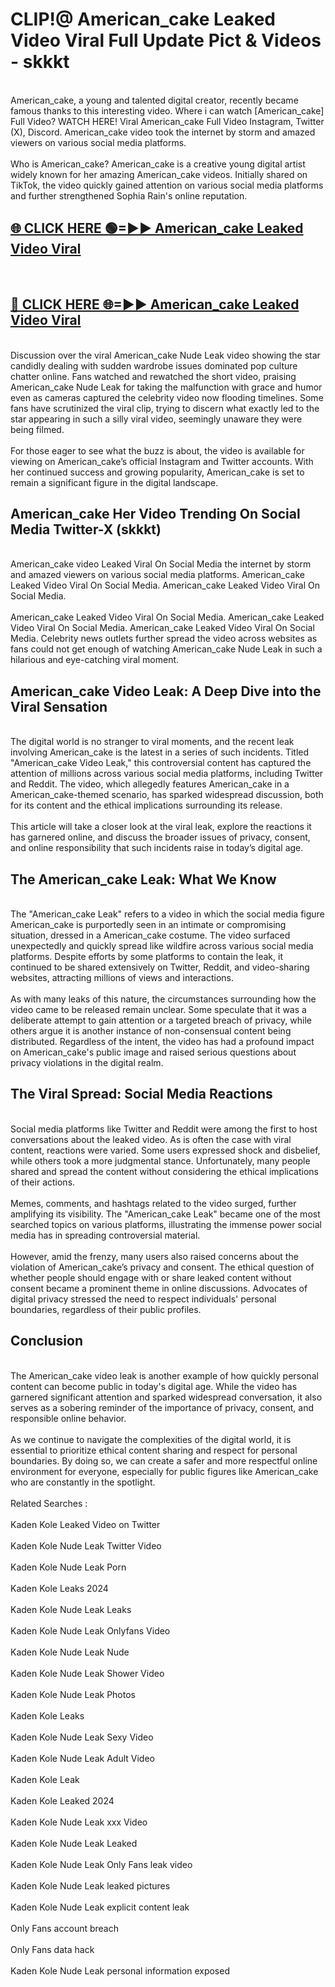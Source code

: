 # CLIP!@ American_cake Leaked Video Viral Full Update Pict & Videos - skkkt
<br>
American_cake, a young and talented digital creator, recently became famous thanks to this interesting video. Where i can watch [American_cake] Full Video? WATCH HERE! Viral American_cake Full Video Instagram, Twitter (X), Discord. American_cake video took the internet by storm and amazed viewers on various social media platforms.
<br><br>
Who is American_cake? American_cake is a creative young digital artist widely known for her amazing American_cake videos. Initially shared on TikTok, the video quickly gained attention on various social media platforms and further strengthened Sophia Rain's online reputation.
<br>
<h2><a href="https://bestclip.site?title=American_cake">🌐 CLICK HERE 🟢=►► American_cake Leaked Video Viral</a></h2>
<br>
<h2><a href="https://bestclip.site?title=American_cake">🔴 CLICK HERE 🌐=►► American_cake Leaked Video Viral</a></h2>
<br>
Discussion over the viral American_cake Nude Leak video showing the star candidly dealing with sudden wardrobe issues dominated pop culture chatter online. Fans watched and rewatched the short video, praising American_cake Nude Leak for taking the malfunction with grace and humor even as cameras captured the celebrity video now flooding timelines. Some fans have scrutinized the viral clip, trying to discern what exactly led to the star appearing in such a silly viral video, seemingly unaware they were being filmed.
<br><br>
For those eager to see what the buzz is about, the video is available for viewing on American_cake’s official Instagram and Twitter accounts. With her continued success and growing popularity, American_cake is set to remain a significant figure in the digital landscape.
<br>
<h2>American_cake Her Video Trending On Social Media Twitter-X (skkkt)</h2>
<br>
American_cake video Leaked Viral On Social Media the internet by storm and amazed viewers on various social media platforms. American_cake Leaked Video Viral On Social Media. American_cake Leaked Video Viral On Social Media.
<br><br>
American_cake Leaked Video Viral On Social Media. American_cake Leaked Video Viral On Social Media. American_cake Leaked Video Viral On Social Media. Celebrity news outlets further spread the video across websites as fans could not get enough of watching American_cake Nude Leak in such a hilarious and eye-catching viral moment.
<br>
<h2>American_cake Video Leak: A Deep Dive into the Viral Sensation</h2>
<br>
The digital world is no stranger to viral moments, and the recent leak involving American_cake is the latest in a series of such incidents. Titled "American_cake Video Leak," this controversial content has captured the attention of millions across various social media platforms, including Twitter and Reddit. The video, which allegedly features American_cake in a American_cake-themed scenario, has sparked widespread discussion, both for its content and the ethical implications surrounding its release.
<br><br>
This article will take a closer look at the viral leak, explore the reactions it has garnered online, and discuss the broader issues of privacy, consent, and online responsibility that such incidents raise in today’s digital age.
<br>
<h2>The American_cake Leak: What We Know</h2>
<br>
The "American_cake Leak" refers to a video in which the social media figure American_cake is purportedly seen in an intimate or compromising situation, dressed in a American_cake costume. The video surfaced unexpectedly and quickly spread like wildfire across various social media platforms. Despite efforts by some platforms to contain the leak, it continued to be shared extensively on Twitter, Reddit, and video-sharing websites, attracting millions of views and interactions.
<br><br>
As with many leaks of this nature, the circumstances surrounding how the video came to be released remain unclear. Some speculate that it was a deliberate attempt to gain attention or a targeted breach of privacy, while others argue it is another instance of non-consensual content being distributed. Regardless of the intent, the video has had a profound impact on American_cake's public image and raised serious questions about privacy violations in the digital realm.
<br>
<h2>The Viral Spread: Social Media Reactions</h2>
<br>
Social media platforms like Twitter and Reddit were among the first to host conversations about the leaked video. As is often the case with viral content, reactions were varied. Some users expressed shock and disbelief, while others took a more judgmental stance. Unfortunately, many people shared and spread the content without considering the ethical implications of their actions.
<br><br>
Memes, comments, and hashtags related to the video surged, further amplifying its visibility. The "American_cake Leak" became one of the most searched topics on various platforms, illustrating the immense power social media has in spreading controversial material.
<br><br>
However, amid the frenzy, many users also raised concerns about the violation of American_cake’s privacy and consent. The ethical question of whether people should engage with or share leaked content without consent became a prominent theme in online discussions. Advocates of digital privacy stressed the need to respect individuals' personal boundaries, regardless of their public profiles.
<br>
<h2>Conclusion</h2>
<br>
The American_cake video leak is another example of how quickly personal content can become public in today's digital age. While the video has garnered significant attention and sparked widespread conversation, it also serves as a sobering reminder of the importance of privacy, consent, and responsible online behavior.
<br><br>
As we continue to navigate the complexities of the digital world, it is essential to prioritize ethical content sharing and respect for personal boundaries. By doing so, we can create a safer and more respectful online environment for everyone, especially for public figures like American_cake who are constantly in the spotlight.
<br><br>
Related Searches :
<br><br>
Kaden Kole Leaked Video on Twitter
<br><br>
Kaden Kole Nude Leak Twitter Video
<br><br>
Kaden Kole Nude Leak Porn
<br><br>
Kaden Kole Leaks 2024
<br><br>
Kaden Kole Nude Leak Leaks
<br><br>
Kaden Kole Nude Leak Onlyfans Video
<br><br>
Kaden Kole Nude Leak Nude
<br><br>
Kaden Kole Nude Leak Shower Video
<br><br>
Kaden Kole Nude Leak Photos
<br><br>
Kaden Kole Leaks
<br><br>
Kaden Kole Nude Leak Sexy Video
<br><br>
Kaden Kole Nude Leak Adult Video
<br><br>
Kaden Kole Leak
<br><br>
Kaden Kole Leaked 2024
<br><br>
Kaden Kole Nude Leak xxx Video
<br><br>
Kaden Kole Nude Leak Leaked
<br><br>
Kaden Kole Nude Leak Only Fans leak video
<br><br>
Kaden Kole Nude Leak leaked pictures
<br><br>
Kaden Kole Nude Leak explicit content leak
<br><br>
Only Fans account breach
<br><br>
Only Fans data hack
<br><br>
Kaden Kole Nude Leak personal information exposed